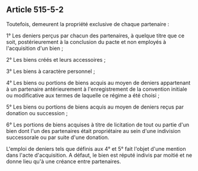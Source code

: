 Article 515-5-2
----
Toutefois, demeurent la propriété exclusive de chaque partenaire :

1° Les deniers perçus par chacun des partenaires, à quelque titre que ce soit,
postérieurement à la conclusion du pacte et non employés à l'acquisition d'un
bien ;

2° Les biens créés et leurs accessoires ;

3° Les biens à caractère personnel ;

4° Les biens ou portions de biens acquis au moyen de deniers appartenant à un
partenaire antérieurement à l'enregistrement de la convention initiale ou
modificative aux termes de laquelle ce régime a été choisi ;

5° Les biens ou portions de biens acquis au moyen de deniers reçus par donation
ou succession ;

6° Les portions de biens acquises à titre de licitation de tout ou partie d'un
bien dont l'un des partenaires était propriétaire au sein d'une indivision
successorale ou par suite d'une donation.

L'emploi de deniers tels que définis aux 4° et 5° fait l'objet d'une mention
dans l'acte d'acquisition. A défaut, le bien est réputé indivis par moitié et ne
donne lieu qu'à une créance entre partenaires.
